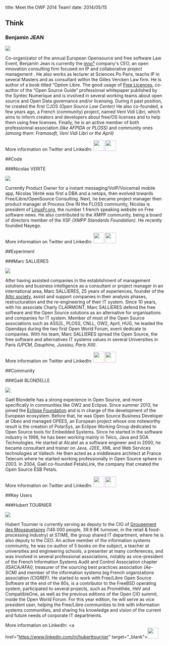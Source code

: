 title: Meet the OWF 2014 Team!
date: 2014/05/15

## Think

### Benjamin JEAN

<img src="/static/pictures/Team/BJean.jpg">  

Co-organizator of the annual European Opensource and free software Law Event, Benjamin Jean is currently the [inno³](http://inno3.fr/) company's CEO, an open innovation consulting firm focused on IP and collaborative project management . He also works as lecturer at Sciences Po Paris, teachs IP in several Masters and as consultant within the Gilles Vercken Law firm. He is author of a book titled “Option Libre. The good usage of [Free Licences](http://framabook.org), co-author of the “Open Source Guide” professional whitepaper published by the Syntec Numerique and is involved in several working teams about open source and Open Data governance and/or licensing. During it past position, he created the first CJOS *(Open Source Law Center)* He also co-founded, a few years ago, a French (community) project, named Veni Vidi Libri, which aims to inform creators and developers about free/OS licenses and to help them using free licenses. Finally, he is an active member of both professionnal association *(like AFPIDA or PLOSS)* and community ones *(among them: Framasoft, Veni Vidi Libri or the April)*

More information on Twitter and LinkedIn:
<a href="https://www.linkedin.com/in/benjaminjean/fr " target="_blank"><img src="/static/pictures/linkedin.png" width="34" ></a></a>  <a href="https://twitter.com/mben_vvl" target="_blank"><img src="/static/pictures/twitter.jpg" width="34" ></a></a>

##Code

###Nicolas VERITE

<img src="/static/pictures/Team/Nverite.jpg">

Currently Product Owner for a instant messaging/VoIP/Voicemail mobile app, Nicolas Vérité was first a DBA and a netops, then evolved towards Free/Libre/OpenSource Consulting. Next, he became project manager then product manager at Process One
IN the FLOSS community, Nicolas is president of [LinuxFr.org](http://linuxfr.org/), the number 1 french speaking website on Free software news. He also contributed to the XMPP community, being a board of directors member of the XSF *(XMPP Standards Foundation)*.
He recently founded Nayego.

More information on Twitter and LinkedIn:
<a href="https://www.linkedin.com/in/nicolasverite" target="_blank"><img src="/static/pictures/linkedin.png" width="34" ></a></a> <a href="https://twitter.com/nyconyco" target="_blank"><img src="/static/pictures/twitter.jpg" width="34" ></a></a>

##Experiment

###Marc SALLIERES

<img src="/static/pictures/Team/MSallieres.jpg">

After having assisted companies in the establishment of management solutions and business intelligence as a consultant or project manager in an international  area, Marc SALLIERES, 25 years of experiences, founder of the [Altic society](http://www.altic.org/), assist and support companies in their analysis phases, restructuration and the re-engineering of their IT system. 
Since 10 years, with his associate Charly CLAIRMONT, Marc SALLIERES defend  the free software and the Open Source solutions as an alternative for organisations and companies for IT system. Member of most of the Open Source associations such as ASS2L, PLOSS, CNLL, OW2, April, HUG, he leaded the Opendays during the two first Open World Forum, event dedicate to companies. With his team, Marc SALLIERES spread the Open Source, the free software  and alternatives IT systems values in several Universities in Paris *(UPCM, Dauphine, Jussieu, Paris XIII)*.

More information on Twitter and LinkedIn:
<a href="https://www.linkedin.com/pub/marc-sallieres/2/a63/407" target="_blank"><img src="/static/pictures/linkedin.png" width="34" ></a></a> <a href="https://twitter.com/msallieres" target="_blank"><img src="/static/pictures/twitter.jpg" width="34" ></a></a>

##Community

###Gaël BLONDELLE

<img src="/static/pictures/Team/GBlondelle.png">

Gaël Blondelle has a strong experience in Open Source, and more specifically in communities like OW2 and Eclipse. 
Since summer 2013, he joined the [Eclipse Foundation](http://www.eclipse.org/) and is in charge of the development of the European ecosystem. Before that, he was Open Source Business Developer at Obeo and managed OPEES, an European project whose one noteworthy result is the creation of PolarSys, an Eclipse Working Group dedicated to Open Source tools for Embedded Systems.
Since he started in the software industry in 1996, he has been working mainly in Telco, Java and SOA Technologies. He started at Alcatel as a software engineer and in 2000, he became consultant and trainer on Java, J2EE, XML and Web Services technologies at Valtech. He then acted as a middleware architect at France Telecom where he started working professionally in Open Source sphere in 2003. In 2004, Gaël co-founded PetalsLink, the company that created the Open Source ESB Petals.

More information on Twitter and LinkedIn:
<a href="https://www.linkedin.com/in/gblondelle" target="_blank"><img src="/static/pictures/linkedin.png" width="34" ></a></a> <a href="https://twitter.com/gblondelle" target="_blank"><img src="/static/pictures/twitter.jpg" width="34" ></a></a>

##Key Users

###Hubert TOURNIER

<img src="/static/pictures/Team/HTournier.jpg">

Hubert Tournier is currently serving as deputy to the CIO of [Groupement des Mousquetaires](http://www.mousquetaires.com/) (146 000 people, 39.9 B€ turnover, in the retail & food-processing industry) at STIME, the group shared IT department, where he is also deputy to the CEO. 
An active member of the information systems community, he was co-author of 5 books on the subject, a teacher at universities and engineering schools, a presenter at many conferences, and was involved in several professional associations, notably as vice-president of the French Information Systems Audit and Control Association chapter *(ISACA/AFAI)*, treasurer of the sourcing best practices association *(Ae-SCM)* and member of the information systems big French organizations association *(CIGREF)*. 
He started to work with Free/Libre Open Source Software at the end of the 80s, is a contributor to the FreeBSD operating system, participated to several projects, such as Prométhée, HeV and CompatibleOne, as well as the previous editions of the Open CIO summit, inside the Open World Forum. 
For this year edition, he will serve as vice president user, helping the Free/Libre communities to link with information systems communities, and sharing his knowledge and vision of the current and future needs of corporate IT departments. 

More information on LinkedIn:
<a href=”https://www.linkedin.com/in/huberttournier" target="_blank"><img src="/static/pictures/linkedin.png" width="34" ></a></a>
